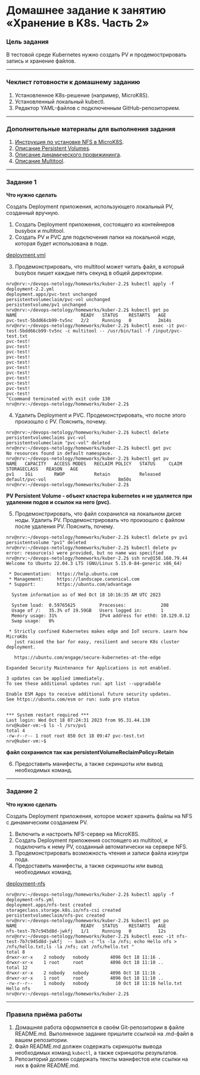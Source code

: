 # Домашнее задание к занятию «Хранение в K8s. Часть 2»

### Цель задания

В тестовой среде Kubernetes нужно создать PV и продемострировать запись и хранение файлов.

------

### Чеклист готовности к домашнему заданию

1. Установленное K8s-решение (например, MicroK8S).
2. Установленный локальный kubectl.
3. Редактор YAML-файлов с подключенным GitHub-репозиторием.

------

### Дополнительные материалы для выполнения задания

1. [Инструкция по установке NFS в MicroK8S](https://microk8s.io/docs/nfs). 
2. [Описание Persistent Volumes](https://kubernetes.io/docs/concepts/storage/persistent-volumes/). 
3. [Описание динамического провижининга](https://kubernetes.io/docs/concepts/storage/dynamic-provisioning/). 
4. [Описание Multitool](https://github.com/wbitt/Network-MultiTool).

------

### Задание 1

**Что нужно сделать**

Создать Deployment приложения, использующего локальный PV, созданный вручную.

1. Создать Deployment приложения, состоящего из контейнеров busybox и multitool.
2. Создать PV и PVC для подключения папки на локальной ноде, которая будет использована в поде.

[deployment.yml](deployment-2.2.yml)

3. Продемонстрировать, что multitool может читать файл, в который busybox пишет каждые пять секунд в общей директории. 

```shell
nrv@nrv:~/devops-netology/homeworks/kuber-2.2$ kubectl apply -f deployment-2.2.yml
deployment.apps/pvc-test unchanged
persistentvolumeclaim/pvc-vol unchanged
persistentvolume/pv1 unchanged
nrv@nrv:~/devops-netology/homeworks/kuber-2.2$ kubectl get po
NAME                        READY   STATUS    RESTARTS   AGE
pvc-test-5bdd66cb99-tv5nc   2/2     Running   0          2m14s
nrv@nrv:~/devops-netology/homeworks/kuber-2.2$ kubectl exec -it pvc-test-5bdd66cb99-tv5nc -c multitool -- /usr/bin/tail -f /input/pvc-test.txt
pvc-test!
pvc-test!
pvc-test!
pvc-test!
pvc-test!
pvc-test!
pvc-test!
pvc-test!
pvc-test!
pvc-test!
pvc-test!
^Ccommand terminated with exit code 130
nrv@nrv:~/devops-netology/homeworks/kuber-2.2$
```
4. Удалить Deployment и PVC. Продемонстрировать, что после этого произошло с PV. Пояснить, почему.

```shell
nrv@nrv:~/devops-netology/homeworks/kuber-2.2$ kubectl delete persistentvolumeclaims pvc-vol
persistentvolumeclaim "pvc-vol" deleted
nrv@nrv:~/devops-netology/homeworks/kuber-2.2$ kubectl get pvc
No resources found in default namespace.
nrv@nrv:~/devops-netology/homeworks/kuber-2.2$ kubectl get pv
NAME   CAPACITY   ACCESS MODES   RECLAIM POLICY   STATUS     CLAIM             STORAGECLASS   REASON   AGE
pv1    1Gi        RWOP           Retain           Released   default/pvc-vol                           8m50s
nrv@nrv:~/devops-netology/homeworks/kuber-2.2$
```

**PV Persistent Volume - объект кластера kubernetes и не удаляется при удалении подов и ссылок на него (pvc).**

5. Продемонстрировать, что файл сохранился на локальном диске ноды. Удалить PV.  Продемонстрировать что произошло с файлом после удаления PV. Пояснить, почему.

```shell
nrv@nrv:~/devops-netology/homeworks/kuber-2.2$ kubectl delete pv pv1
persistentvolume "pv1" deleted
nrv@nrv:~/devops-netology/homeworks/kuber-2.2$ kubectl delete pv
error: resource(s) were provided, but no name was specified
nrv@nrv:~/devops-netology/homeworks/kuber-2.2$ ssh nrv@158.160.79.44
Welcome to Ubuntu 22.04.3 LTS (GNU/Linux 5.15.0-84-generic x86_64)

 * Documentation:  https://help.ubuntu.com
 * Management:     https://landscape.canonical.com
 * Support:        https://ubuntu.com/advantage

  System information as of Wed Oct 18 10:16:35 AM UTC 2023

  System load:  0.59765625         Processes:             208
  Usage of /:   35.3% of 19.59GB   Users logged in:       1
  Memory usage: 31%                IPv4 address for eth0: 10.129.0.12
  Swap usage:   0%

 * Strictly confined Kubernetes makes edge and IoT secure. Learn how MicroK8s
   just raised the bar for easy, resilient and secure K8s cluster deployment.

   https://ubuntu.com/engage/secure-kubernetes-at-the-edge

Expanded Security Maintenance for Applications is not enabled.

3 updates can be applied immediately.
To see these additional updates run: apt list --upgradable

Enable ESM Apps to receive additional future security updates.
See https://ubuntu.com/esm or run: sudo pro status


*** System restart required ***
Last login: Wed Oct 18 07:24:31 2023 from 95.31.44.130
nrv@kuber-vm:~$ ls -l /srv/pv1
total 4
-rw-r--r-- 1 root root 850 Oct 18 09:47 pvc-test.txt
nrv@kuber-vm:~$
```

**файл сохранился так как persistentVolumeReclaimPolicy=Retain**

6. Предоставить манифесты, а также скриншоты или вывод необходимых команд.

------

### Задание 2

**Что нужно сделать**

Создать Deployment приложения, которое может хранить файлы на NFS с динамическим созданием PV.

1. Включить и настроить NFS-сервер на MicroK8S.
2. Создать Deployment приложения состоящего из multitool, и подключить к нему PV, созданный автоматически на сервере NFS.
3. Продемонстрировать возможность чтения и записи файла изнутри пода. 
4. Предоставить манифесты, а также скриншоты или вывод необходимых команд.

[deployment-nfs](deployment-nfs.yml)

```shell
nrv@nrv:~/devops-netology/homeworks/kuber-2.2$ kubectl apply -f deployment-nfs.yml
deployment.apps/nfs-test created
storageclass.storage.k8s.io/nfs-csi created
persistentvolumeclaim/nfs-pvc created
nrv@nrv:~/devops-netology/homeworks/kuber-2.2$ kubectl get po
NAME                        READY   STATUS    RESTARTS   AGE
nfs-test-7b7c945d8d-jwkfj   1/1     Running   0          12s
nrv@nrv:~/devops-netology/homeworks/kuber-2.2$ kubectl exec -it nfs-test-7b7c945d8d-jwkfj  -- bash -c "ls -la /nfs; echo Hello nfs > /nfs/hello.txt;ls -la /nfs; cat /nfs/hello.txt "
total 8
drwxr-xr-x    2 nobody   nobody        4096 Oct 18 11:16 .
drwxr-xr-x    1 root     root          4096 Oct 18 11:10 ..
total 12
drwxr-xr-x    2 nobody   nobody        4096 Oct 18 11:16 .
drwxr-xr-x    1 root     root          4096 Oct 18 11:10 ..
-rw-r--r--    1 nobody   nobody          10 Oct 18 11:16 hello.txt
Hello nfs
nrv@nrv:~/devops-netology/homeworks/kuber-2.2$
```
------

### Правила приёма работы

1. Домашняя работа оформляется в своём Git-репозитории в файле README.md. Выполненное задание пришлите ссылкой на .md-файл в вашем репозитории.
2. Файл README.md должен содержать скриншоты вывода необходимых команд `kubectl`, а также скриншоты результатов.
3. Репозиторий должен содержать тексты манифестов или ссылки на них в файле README.md.
